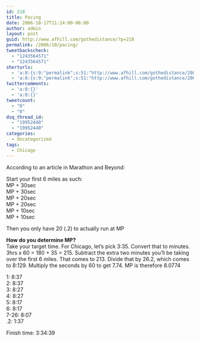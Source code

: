 ```yaml
---
id: 218
title: Pacing
date: 2006-10-17T11:24:00-06:00
author: admin
layout: post
guid: http://www.afhill.com/gothedistance/?p=218
permalink: /2006/10/pacing/
tweetbackscheck:
  - "1243564571"
  - "1243564571"
shorturls:
  - 'a:8:{s:9:"permalink";s:51:"http://www.afhill.com/gothedistance/2006/10/pacing/";s:7:"tinyurl";s:25:"http://tinyurl.com/bcg43a";s:4:"isgd";s:17:"http://is.gd/hfrZ";s:5:"bitly";s:18:"http://bit.ly/5uvR";s:5:"snipr";s:22:"http://snipr.com/aqu7i";s:5:"snurl";s:22:"http://snurl.com/aqu7i";s:7:"snipurl";s:24:"http://snipurl.com/aqu7i";s:4:"trim";s:17:"http://tr.im/cr43";}'
  - 'a:8:{s:9:"permalink";s:51:"http://www.afhill.com/gothedistance/2006/10/pacing/";s:7:"tinyurl";s:25:"http://tinyurl.com/bcg43a";s:4:"isgd";s:17:"http://is.gd/hfrZ";s:5:"bitly";s:18:"http://bit.ly/5uvR";s:5:"snipr";s:22:"http://snipr.com/aqu7i";s:5:"snurl";s:22:"http://snurl.com/aqu7i";s:7:"snipurl";s:24:"http://snipurl.com/aqu7i";s:4:"trim";s:17:"http://tr.im/cr43";}'
twittercomments:
  - 'a:0:{}'
  - 'a:0:{}'
tweetcount:
  - "0"
  - "0"
dsq_thread_id:
  - "19952440"
  - "19952440"
categories:
  - Uncategorized
tags:
  - Chicago
---
```

According to an article in Marathon and Beyond:

Start your first 6 miles as such:  
MP + 30sec  
MP + 30sec  
MP + 20sec  
MP + 20sec  
MP + 10sec  
MP + 10sec

Then you only have 20 (.2) to actually run at MP

**How do you determine MP?**  
Take your target time. For Chicago, let&#8217;s pick 3:35. Convert that to minutes. 3hrs x 60 = 180 + 35 = 215. Subtract the extra two minutes you&#8217;ll be taking over the first 6 miles. That comes to 213. Divide that by 26.2, which comes to 8:129. Multiply the seconds by 60 to get 7.74. MP is therefore 8.0774

1: 8:37  
2: 8:37  
3: 8:27  
4: 8:27  
5: 8:17  
6: 8:17  
7-26: 8:07  
.2: 1:37

Finish time: 3:34:39